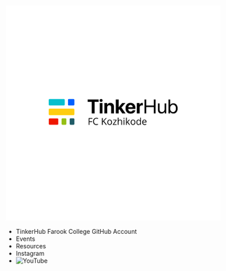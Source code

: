 
![TinkerHub FC Logo](assets/fc_logo.png)

- TinkerHub Farook College GitHub Account
- Events
- Resources
- Instagram
- ![YouTube](https://raw.githubusercontent.com/simple-icons/simple-icons/develop/icons/youtube.svg)
